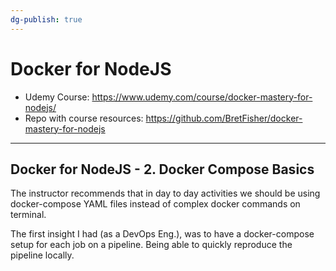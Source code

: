 ```yaml
---
dg-publish: true
---
```

# Docker for NodeJS

- Udemy Course: <https://www.udemy.com/course/docker-mastery-for-nodejs/>
- Repo with course resources: <https://github.com/BretFisher/docker-mastery-for-nodejs>

---


## Docker for NodeJS - 2. Docker Compose Basics

The instructor recommends that in day to day activities we should be using docker-compose YAML files instead of complex docker commands on terminal.

The first insight I had (as a DevOps Eng.), was to have a docker-compose setup for each job on a pipeline. Being able to quickly reproduce the pipeline locally.
